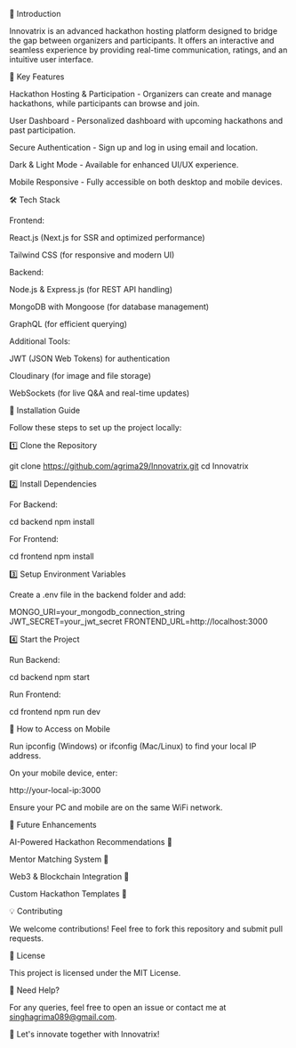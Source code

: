 🚀 Introduction

Innovatrix is an advanced hackathon hosting platform designed to bridge the gap between organizers and participants. It offers an interactive and seamless experience by providing real-time communication, ratings, and an intuitive user interface.

🌟 Key Features

Hackathon Hosting & Participation - Organizers can create and manage hackathons, while participants can browse and join.



User Dashboard - Personalized dashboard with upcoming hackathons and past participation.

Secure Authentication - Sign up and log in using email and location.

Dark & Light Mode - Available for enhanced UI/UX experience.

Mobile Responsive - Fully accessible on both desktop and mobile devices.

🛠️ Tech Stack

Frontend:

React.js (Next.js for SSR and optimized performance)

Tailwind CSS (for responsive and modern UI)

Backend:

Node.js & Express.js (for REST API handling)

MongoDB with Mongoose (for database management)

GraphQL (for efficient querying)

Additional Tools:

JWT (JSON Web Tokens) for authentication

Cloudinary (for image and file storage)

WebSockets (for live Q&A and real-time updates)

🔧 Installation Guide

Follow these steps to set up the project locally:

1️⃣ Clone the Repository

 git clone https://github.com/agrima29/Innovatrix.git
 cd Innovatrix

2️⃣ Install Dependencies

For Backend:

 cd backend
 npm install

For Frontend:

 cd frontend
 npm install

3️⃣ Setup Environment Variables

Create a .env file in the backend folder and add:

MONGO_URI=your_mongodb_connection_string
JWT_SECRET=your_jwt_secret
FRONTEND_URL=http://localhost:3000

4️⃣ Start the Project

Run Backend:

 cd backend
 npm start

Run Frontend:

 cd frontend
 npm run dev

📱 How to Access on Mobile

Run ipconfig (Windows) or ifconfig (Mac/Linux) to find your local IP address.

On your mobile device, enter:

http://your-local-ip:3000

Ensure your PC and mobile are on the same WiFi network.

🔮 Future Enhancements

AI-Powered Hackathon Recommendations 📌

Mentor Matching System 🤝

Web3 & Blockchain Integration 🔗

Custom Hackathon Templates 🎨

💡 Contributing

We welcome contributions! Feel free to fork this repository and submit pull requests.

📜 License

This project is licensed under the MIT License.

💬 Need Help?

For any queries, feel free to open an issue or contact me at singhagrima089@gmail.com.

🚀 Let's innovate together with Innovatrix!

